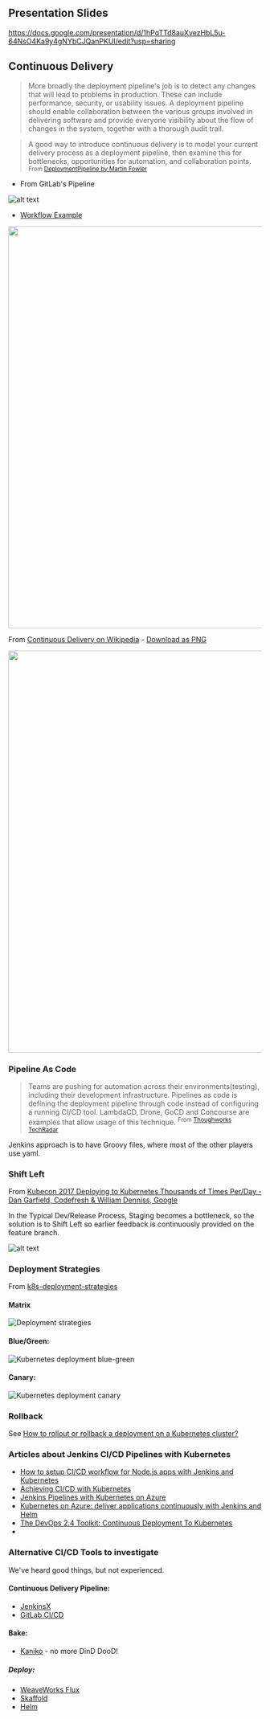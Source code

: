 ## Presentation Slides

https://docs.google.com/presentation/d/1hPqTTd8auXvezHbL5u-64NsO4Ka9y4gNYbCJQanPKUI/edit?usp=sharing

## Continuous Delivery

> More broadly the deployment pipeline's job is to detect any changes that will lead to problems in production. These can include performance, security, or usability issues. A deployment pipeline should enable collaboration between the various groups involved in delivering software and provide everyone visibility about the flow of changes in the system, together with a thorough audit trail.

> A good way to introduce continuous delivery is to model your current delivery process as a deployment pipeline, then examine this for bottlenecks, opportunities for automation, and collaboration points. <sup>From [DeploymentPipeline by Martin Fowler](https://martinfowler.com/bliki/DeploymentPipeline.html)</sup>

* From GitLab's Pipeline

![alt text](./images/gitlab-devops-pipeline.png)

* [Workflow Example](./images/Continuous_Delivery_Pipeline.pdf)

<img src="./images/Continuous_Delivery_Pipeline.svg" width="800" />

From [Continuous Delivery on Wikipedia](https://en.wikipedia.org/wiki/Continuous_delivery) - [Download as PNG](./images/Continuous_Delivery_process_diagram.png)

<img src="./images/Continuous_Delivery_process_diagram.svg" width="800" />


### Pipeline As Code

> Teams are pushing for automation across their environments(testing), including their development infrastructure. Pipelines as code is defining the deployment pipeline through code instead of configuring a running CI/CD tool. LambdaCD, Drone, GoCD and Concourse are examples that allow usage of this technique. <sup>From [Thoughworks TechRadar](https://www.thoughtworks.com/radar/techniques/pipelines-as-code)</sup>

Jenkins approach is to have Groovy files, where most of the other players use yaml.


### Shift Left
From [Kubecon 2017 Deploying to Kubernetes Thousands of Times Per/Day - Dan Garfield, Codefresh & William Denniss, Google](https://schd.ws/hosted_files/kccncna17/2c/Kubecon%20-%20Deploying%20Thousands.pdf)

In the Typical Dev/Release Process, Staging becomes a bottleneck, so the solution is to Shift Left so earlier feedback is continuously provided on the feature branch.

![alt text](./images/ShiftLeft.png)

### Deployment Strategies

From [k8s-deployment-strategies](https://github.com/ContainerSolutions/k8s-deployment-strategies)

#### Matrix
![Deployment strategies](./images/zdecision-diagram.png)

#### Blue/Green:

![Kubernetes deployment blue-green](./images/grafana-blue-green.png)

#### Canary:

![Kubernetes deployment canary](./images/grafana-canary.png)

### Rollback
See [How to rollout or rollback a deployment on a Kubernetes cluster?](https://romain.dorgueil.net/blog/en/tips/2016/08/27/rollout-rollback-kubernetes-deployment.html)


### Articles about Jenkins CI/CD Pipelines with Kubernetes

+ [How to setup CI/CD workflow for Node.js apps with Jenkins and Kubernetes](https://medium.com/containerum/how-to-setup-ci-cd-workflow-for-node-js-apps-with-jenkins-and-kubernetes-360fd0499556)
+ [Achieving CI/CD with Kubernetes](https://blog.jsjs.org/?p=165)
+ [Jenkins Pipelines with Kubernetes on Azure](https://radu-matei.com/blog/kubernetes-jenkins-azure/)
+ [Kubernetes on Azure: deliver applications continuously with Jenkins and Helm](https://blog.jcorioland.io/archives/2017/11/21/continuous-delivery-kubernetes-azure-jenkins-helm.html)
+ [The DevOps 2.4 Toolkit: Continuous Deployment To Kubernetes](https://leanpub.com/the-devops-2-4-toolkit)
+ [](https://aspenmesh.io/blog/2018/01/building-istio-with-minikube-in-a-container-and-jenkins/)

### Alternative CI/CD Tools to investigate

We've heard good things, but not experienced.

#### Continuous Delivery Pipeline:
+ [JenkinsX](https://jenkins-x.io/)
+ [GitLab CI/CD](https://docs.gitlab.com/ee/ci/)

#### Bake:
+ [Kaniko](https://github.com/GoogleContainerTools/kaniko) - no more DinD DooD!

##### Deploy:
+ [WeaveWorks Flux](https://github.com/weaveworks/flux)
+ [Skaffold](https://github.com/GoogleContainerTools/skaffold)
+ [Helm](https://github.com/kubernetes/helm)
